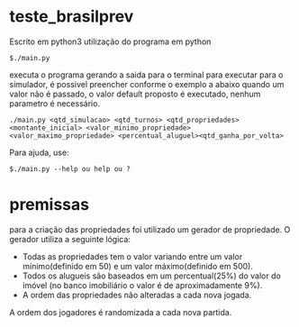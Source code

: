 # teste_brasilprev
Escrito em python3
utilização do programa em python
```
$./main.py
```
executa o programa gerando a saida para o terminal
para executar para o simulador, é possivel preencher conforme o exemplo a abaixo quando um valor não é passado, o valor default proposto é executado, nenhum parametro é necessário.
```
./main.py <qtd_simulacao> <qtd_turnos> <qtd_propriedades> <montante_inicial> <valor_minimo_propriedade> <valor_maximo_propriedade> <percentual_aluguel><qtd_ganha_por_volta>
```
Para ajuda, use: 
```
$./main.py --help ou help ou ?
```

# premissas
para a criação das propriedades foi utilizado um gerador de propriedade. O gerador utiliza a seguinte lógica:

 - Todas as propriedades tem o valor variando entre um valor mínimo(definido em 50) e um valor máximo(definido em 500).
 - Todos os alugueis são baseados em um percentual(25%) do valor do imóvel (no banco imobiliário o valor é de aproximadamente 9%).
 - A ordem das propriedades não alteradas a cada nova jogada.

A ordem dos jogadores é randomizada a cada nova partida.
